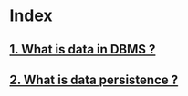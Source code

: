# Index

## [1. What is data in DBMS ?](1-Data-in-DBMS.md)

## [2. What is data persistence ?](2-Data-Persistence.md)